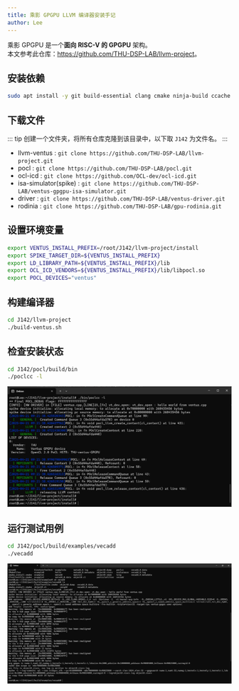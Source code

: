 ```yaml
---
title: 乘影 GPGPU LLVM 编译器安装手记
author: Lee
---
```


乘影 GPGPU 是一个**面向 RISC-V 的 GPGPU** 架构。\
本文参考此仓库：<https://github.com/THU-DSP-LAB/llvm-project>。

## 安装依赖

```bash
sudo apt install -y git build-essential clang cmake ninja-build ccache zlib1g-dev libtool autoconf automake device-tree-compiler bsdmainutils ruby clinfo
```

## 下载文件

::: tip
创建一个文件夹，将所有仓库克隆到该目录中，以下取 `J142` 为文件名。
:::

- llvm-ventus : `git clone https://github.com/THU-DSP-LAB/llvm-project.git`
- pocl : `git clone https://github.com/THU-DSP-LAB/pocl.git`
- ocl-icd : `git clone https://github.com/OCL-dev/ocl-icd.git`
- isa-simulator(spike) : `git clone https://github.com/THU-DSP-LAB/ventus-gpgpu-isa-simulator.git`
- driver : `git clone https://github.com/THU-DSP-LAB/ventus-driver.git`
- rodinia : `git clone https://github.com/THU-DSP-LAB/gpu-rodinia.git`

## 设置环境变量

```bash
export VENTUS_INSTALL_PREFIX=/root/J142/llvm-project/install
export SPIKE_TARGET_DIR=${VENTUS_INSTALL_PREFIX}
export LD_LIBRARY_PATH=${VENTUS_INSTALL_PREFIX}/lib
export OCL_ICD_VENDORS=${VENTUS_INSTALL_PREFIX}/lib/libpocl.so
export POCL_DEVICES="ventus"
```

## 构建编译器

```bash
cd J142/llvm-project
./build-ventus.sh
```

## 检查安装状态

```bash
cd J142/pocl/build/bin
./poclcc -l
```

![](./llvm-img/poclcc.png)

## 运行测试用例

```bash
cd J142/pocl/build/examples/vecadd
./vecadd
```

![](./llvm-img/vecadd.png)
